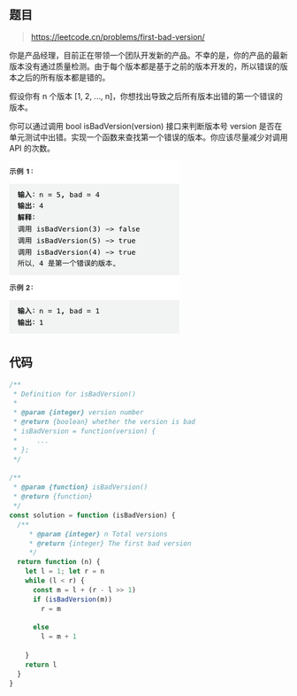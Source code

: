 ## 题目

> https://leetcode.cn/problems/first-bad-version/

你是产品经理，目前正在带领一个团队开发新的产品。不幸的是，你的产品的最新版本没有通过质量检测。由于每个版本都是基于之前的版本开发的，所以错误的版本之后的所有版本都是错的。

假设你有 n 个版本 [1, 2, ..., n]，你想找出导致之后所有版本出错的第一个错误的版本。

你可以通过调用 bool isBadVersion(version) 接口来判断版本号 version 是否在单元测试中出错。实现一个函数来查找第一个错误的版本。你应该尽量减少对调用 API 的次数。

![image](https://raw.githubusercontent.com/kitiho/leetcode/main/assets/278.png)

## 代码

```js
/**
 * Definition for isBadVersion()
 *
 * @param {integer} version number
 * @return {boolean} whether the version is bad
 * isBadVersion = function(version) {
 *     ...
 * };
 */

/**
 * @param {function} isBadVersion()
 * @return {function}
 */
const solution = function (isBadVersion) {
  /**
     * @param {integer} n Total versions
     * @return {integer} The first bad version
     */
  return function (n) {
    let l = 1; let r = n
    while (l < r) {
      const m = l + (r - l >> 1)
      if (isBadVersion(m))
        r = m

      else
        l = m + 1

    }
    return l
  }
}
```
